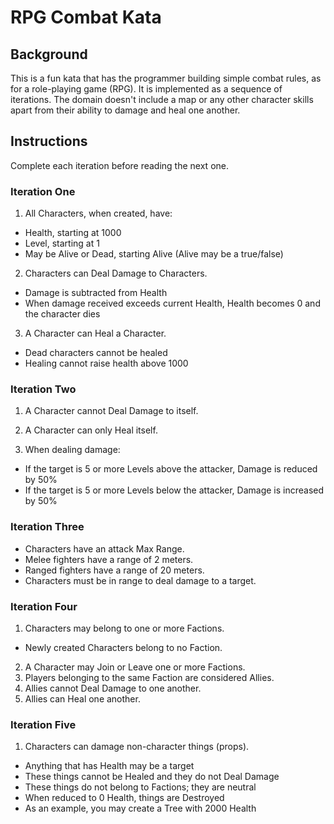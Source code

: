 # RPG Combat Kata

## Background

This is a fun kata that has the programmer building simple combat rules, as for a role-playing game (RPG). It is implemented as a sequence of iterations. The domain doesn't include a map or any other character skills apart from their ability to damage and heal one another.

## Instructions

Complete each iteration before reading the next one.

### Iteration One

1. All Characters, when created, have:

- Health, starting at 1000
- Level, starting at 1
- May be Alive or Dead, starting Alive (Alive may be a true/false)

2. Characters can Deal Damage to Characters.

- Damage is subtracted from Health
- When damage received exceeds current Health, Health becomes 0 and the character dies

3. A Character can Heal a Character.

- Dead characters cannot be healed
- Healing cannot raise health above 1000

### Iteration Two

1. A Character cannot Deal Damage to itself.

2. A Character can only Heal itself.

3. When dealing damage:

- If the target is 5 or more Levels above the attacker, Damage is reduced by 50%
- If the target is 5 or more Levels below the attacker, Damage is increased by 50%

### Iteration Three

- Characters have an attack Max Range.
- Melee fighters have a range of 2 meters.
- Ranged fighters have a range of 20 meters.
- Characters must be in range to deal damage to a target.

### Iteration Four

1. Characters may belong to one or more Factions.

- Newly created Characters belong to no Faction.

2. A Character may Join or Leave one or more Factions.
3. Players belonging to the same Faction are considered Allies.
4. Allies cannot Deal Damage to one another.
5. Allies can Heal one another.

### Iteration Five

1. Characters can damage non-character things (props).

- Anything that has Health may be a target
- These things cannot be Healed and they do not Deal Damage
- These things do not belong to Factions; they are neutral
- When reduced to 0 Health, things are Destroyed
- As an example, you may create a Tree with 2000 Health
